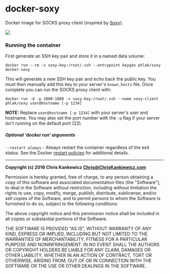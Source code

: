 docker-soxy
===========

Docker image for SOCKS proxy client (inspired by [Soxy](https://github.com/PHLAK/Soxy)).

[![](https://images.microbadger.com/badges/image/phlak/soxy.svg)](http://microbadger.com/#/images/phlak/soxy "Get your own image badge on microbadger.com")


### Running the container

First generate an SSH key pair and store it in a named data volume:

    docker run --rm -v soxy-key:/root/.ssh --entrypoint keygen phlak/soxy docker-soxy

This will generate a new SSH key pair and echo back the public key.  You must then manually add this
key to your server's `known_hosts` file.  Once complete you can run the SOCKS proxy client with:

    docker run -d -p 1080:1080 -v soxy-key:/root/.ssh --name soxy-client phlak/soxy user@hostname [-p 1234]

**NOTE:** Replace `user@hostname [-p 1234]` with your server's user and hostname. You may also set
the port number with the `-p` flag if your server isn't running on the default port (22).


##### Optional 'docker run' arguments

`--restart always` - Always restart the container regardless of the exit status. See the Docker
                     [restart policies](https://goo.gl/OI87rA) for additional details.


-----

**Copyright (c) 2016 Chris Kankewicz <Chris@ChrisKankiewicz.com>**

Permission is hereby granted, free of charge, to any person obtaining a copy
of this software and associated documentation files (the "Software"), to deal
in the Software without restriction, including without limitation the rights
to use, copy, modify, merge, publish, distribute, sublicense, and/or sell
copies of the Software, and to permit persons to whom the Software is
furnished to do so, subject to the following conditions:

The above copyright notice and this permission notice shall be included in
all copies or substantial portions of the Software.

THE SOFTWARE IS PROVIDED "AS IS", WITHOUT WARRANTY OF ANY KIND, EXPRESS OR
IMPLIED, INCLUDING BUT NOT LIMITED TO THE WARRANTIES OF MERCHANTABILITY,
FITNESS FOR A PARTICULAR PURPOSE AND NONINFRINGEMENT. IN NO EVENT SHALL THE
AUTHORS OR COPYRIGHT HOLDERS BE LIABLE FOR ANY CLAIM, DAMAGES OR OTHER
LIABILITY, WHETHER IN AN ACTION OF CONTRACT, TORT OR OTHERWISE, ARISING FROM,
OUT OF OR IN CONNECTION WITH THE SOFTWARE OR THE USE OR OTHER DEALINGS IN
THE SOFTWARE.
